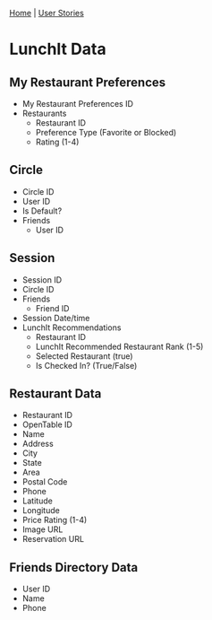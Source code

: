 [Home](/) | [User Stories](/lunchit/)

# LunchIt Data

## My Restaurant Preferences

- My Restaurant Preferences ID
- Restaurants
  - Restaurant ID
  - Preference Type (Favorite or Blocked)
  - Rating (1-4)

## Circle

- Circle ID
- User ID
- Is Default?
- Friends
  - User ID

## Session

- Session ID
- Circle ID
- Friends
  - Friend ID
- Session Date/time
- LunchIt Recommendations
  - Restaurant ID
  - LunchIt Recommended Restaurant Rank (1-5)
  - Selected Restaurant (true)
  - Is Checked In? (True/False)

## Restaurant Data

- Restaurant ID
- OpenTable ID
- Name
- Address
- City
- State
- Area
- Postal Code
- Phone  
- Latitude
- Longitude
- Price Rating (1-4)
- Image URL
- Reservation URL

## Friends Directory Data

- User ID
- Name
- Phone

